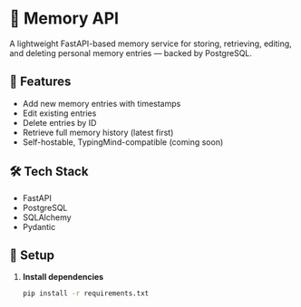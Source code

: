 # 🧠 Memory API

A lightweight FastAPI-based memory service for storing, retrieving, editing, and deleting personal memory entries — backed by PostgreSQL.

## 🚀 Features

- Add new memory entries with timestamps
- Edit existing entries
- Delete entries by ID
- Retrieve full memory history (latest first)
- Self-hostable, TypingMind-compatible (coming soon)

## 🛠 Tech Stack

- FastAPI
- PostgreSQL
- SQLAlchemy
- Pydantic

## 🔧 Setup

1. **Install dependencies**
   ```bash
   pip install -r requirements.txt
